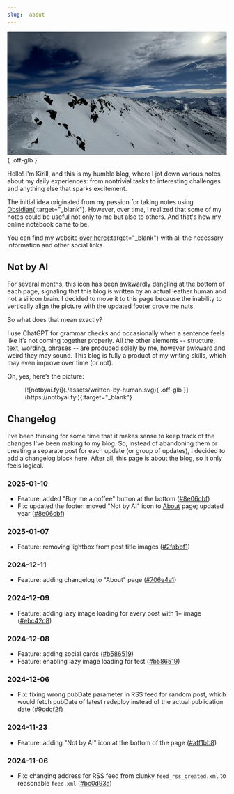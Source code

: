 ```yaml
---
slug:  about
---
```

![Winter is coming](./assets/about.webp){ .off-glb }

Hello! I'm Kirill, and this is my humble blog, where I jot down various notes
about my daily experiences: from nontrivial tasks to interesting challenges and
anything else that sparks excitement.

The initial idea originated from my passion for taking notes using
[Obsidian](https://obsidian.md){:target="_blank"}. However, over time, I
realized that some of my notes could be useful not only to me but also to
others. And that's how my online notebook came to be.

You can find my website [over here](https://hatedabamboo.me){:target="_blank"}
with all the necessary information and other social links.

## Not by AI

For several months, this icon has been awkwardly dangling at the bottom of each
page, signaling that this blog is written by an actual leather human and not a
silicon brain. I decided to move it to this page because the inability to
vertically align the picture with the updated footer drove me nuts.

So what does that mean exactly?

I use ChatGPT for grammar checks and occasionally when a sentence feels like
it’s not coming together properly. All the other elements -- structure, text,
wording, phrases -- are produced solely by me, however awkward and weird they
may sound. This blog is fully a product of my writing skills, which may even
improve over time (or not).

Oh, yes, here’s the picture:
<figure markdown="span">
  [![notbyai.fyi](./assets/written-by-human.svg){ .off-glb }](https://notbyai.fyi){:target="_blank"}
</figure>

## Changelog

I've been thinking for some time that it makes sense to keep track of the
changes I've been making to my blog. So, instead of abandoning them or
creating a separate post for each update (or group of updates), I decided to
add a changelog block here. After all, this page is about the blog, so it
only feels logical.

### 2025-01-10

* Feature: added "Buy me a coffee" button at the bottom ([#8e06cbf](https://github.com/hatedabamboo/notes.hatedabamboo.me/commit/8e06cbfe8df7f6ddb83890d5e0cef8e54bcfbdc5))
* Fix: updated the footer: moved "Not by AI" icon to [About](./about.md#not-by-ai) page; updated year ([#8e06cbf](https://github.com/hatedabamboo/notes.hatedabamboo.me/commit/8e06cbfe8df7f6ddb83890d5e0cef8e54bcfbdc5))

### 2025-01-07

* Feature: removing lightbox from post title images ([#2fabbf1](https://github.com/hatedabamboo/notes.hatedabamboo.me/commit/2fabbf11723be9b3cab33a2750308c04295f063b))

### 2024-12-11

* Feature: adding changelog to "About" page ([#706e4a1](https://github.com/hatedabamboo/notes.hatedabamboo.me/commit/706e4a17a6dada66966db33c336908a016dc0078))

### 2024-12-09

* Feature: adding lazy image loading for every post with 1+ image ([#ebc42c8](https://github.com/hatedabamboo/notes.hatedabamboo.me/commit/ebc42c8b235e907221bd8c122b9f85a2745f308b))

### 2024-12-08

* Feature: adding social cards ([#b586519](https://github.com/hatedabamboo/notes.hatedabamboo.me/commit/b586519109ec7f34466b02298f15dff9cdf681ca))
* Feature: enabling lazy image loading for test ([#b586519](https://github.com/hatedabamboo/notes.hatedabamboo.me/commit/b586519109ec7f34466b02298f15dff9cdf681ca))

### 2024-12-06

* Fix: fixing wrong pubDate parameter in RSS feed for random post, which would fetch pubDate of latest redeploy instead of the actual publication date ([#9cdcf2f](https://github.com/hatedabamboo/notes.hatedabamboo.me/commit/9cdcf2f847f2c57ebd3938c26df02cd1d5ff6552))

### 2024-11-23

* Feature: adding "Not by AI" icon at the bottom of the page ([#aff1bb8](https://github.com/hatedabamboo/notes.hatedabamboo.me/commit/aff1bb811d3196b3e5c84458548a83176220cd5e))

### 2024-11-06

* Fix: changing address for RSS feed from clunky `feed_rss_created.xml` to reasonable `feed.xml` ([#bc0d93a](https://github.com/hatedabamboo/notes.hatedabamboo.me/commit/bc0d93a987568e9a8bed09c995f027d8c5f34a90))
